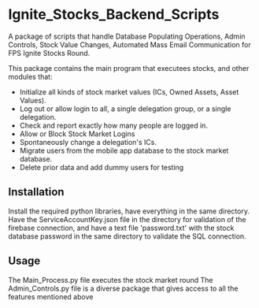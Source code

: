 # Ignite_Stocks_Backend_Scripts
A package of scripts that handle Database Populating Operations, Admin Controls, Stock Value Changes, Automated Mass Email Communication for FPS Ignite Stocks Round.

This package contains the main program that executees stocks, and other modules that:
- Initialize all kinds of stock market values (ICs, Owned Assets, Asset Values).
- Log out or allow login to all, a single delegation group, or a single delegation.
- Check and report exactly how many people are logged in.
- Allow or Block Stock Market Logins
- Spontaneously change a delegation's ICs.
- Migrate users from the mobile app database to the stock market database.
- Delete prior data and add dummy users for testing

## Installation
Install the required python libraries, have everything in the same directory. Have the ServiceAccountKey.json file in the directory for validation of the firebase connection, and have a text file 'password.txt' with the stock database password in the same directory to validate the SQL connection.

## Usage
The Main_Process.py file executes the stock market round
The Admin_Controls.py file is a diverse package that gives access to all the features mentioned above
